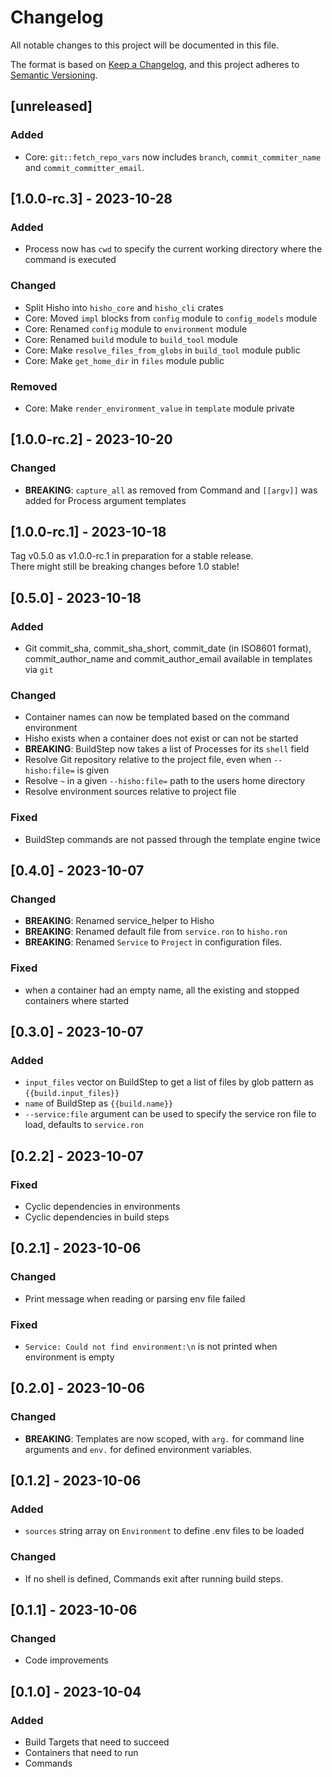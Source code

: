 # Changelog

All notable changes to this project will be documented in this file.

The format is based on [Keep a Changelog](https://keepachangelog.com/en/1.0.0/),
and this project adheres to [Semantic Versioning](https://semver.org/spec/v2.0.0.html).

## [unreleased]

### Added
* Core: `git::fetch_repo_vars` now includes `branch`, `commit_commiter_name` and `commit_committer_email`.

<!--
### Added
### Changed
### Deprecated
### Removed
### Fixed
### Security
-->

## [1.0.0-rc.3] - 2023-10-28

### Added
* Process now has `cwd` to specify the current working directory where the command is executed

### Changed
* Split Hisho into `hisho_core` and `hisho_cli` crates
* Core: Moved `impl` blocks from `config` module to `config_models` module
* Core: Renamed `config` module to `environment` module
* Core: Renamed `build` module to `build_tool` module
* Core: Make `resolve_files_from_globs` in `build_tool` module public
* Core: Make `get_home_dir` in `files` module public

### Removed
* Core: Make `render_environment_value` in `template` module private

## [1.0.0-rc.2] - 2023-10-20

### Changed
* **BREAKING**: `capture_all` as removed from Command and `[[argv]]` was added for Process argument templates

## [1.0.0-rc.1] - 2023-10-18

Tag v0.5.0 as v1.0.0-rc.1 in preparation for a stable release.  
There might still be breaking changes before 1.0 stable!

## [0.5.0] - 2023-10-18

### Added
* Git commit_sha, commit_sha_short, commit_date (in ISO8601 format), commit_author_name and commit_author_email available in templates via `git`

### Changed
* Container names can now be templated based on the command environment
* Hisho exists when a container does not exist or can not be started
* **BREAKING**: BuildStep now takes a list of Processes for its `shell` field
* Resolve Git repository relative to the project file, even when `--hisho:file=` is given
* Resolve `~` in a given `--hisho:file=` path to the users home directory
* Resolve environment sources relative to project file

### Fixed
* BuildStep commands are not passed through the template engine twice

## [0.4.0] - 2023-10-07

### Changed
* **BREAKING**: Renamed service_helper to Hisho
* **BREAKING**: Renamed default file from `service.ron` to `hisho.ron`
* **BREAKING**: Renamed `Service` to `Project` in configuration files.

### Fixed
* when a container had an empty name, all the existing and stopped containers where started


## [0.3.0] - 2023-10-07

### Added
* `input_files` vector on BuildStep to get a list of files by glob pattern as `{{build.input_files}}`
* `name` of BuildStep as `{{build.name}}`
* `--service:file` argument can be used to specify the service ron file to load, defaults to `service.ron`


## [0.2.2] - 2023-10-07

### Fixed
- Cyclic dependencies in environments
- Cyclic dependencies in build steps

## [0.2.1] - 2023-10-06

### Changed
- Print message when reading or parsing env file failed

### Fixed
- `Service: Could not find environment:\n` is not printed when environment is empty

## [0.2.0] - 2023-10-06

### Changed
* **BREAKING**: Templates are now scoped, with `arg.` for command line arguments and `env.` for defined environment variables.

## [0.1.2] - 2023-10-06

### Added
* `sources` string array on `Environment` to define .env files to be loaded

### Changed
* If no shell is defined, Commands exit after running build steps.

## [0.1.1] - 2023-10-06

### Changed
- Code improvements

## [0.1.0] - 2023-10-04

### Added
- Build Targets that need to succeed
- Containers that need to run
- Commands
